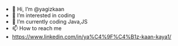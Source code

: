 - 👋 Hi, I’m @yagizkaan
- 👀 I’m interested in coding
- 🌱 I’m currently coding Java,JS
- 📫 How to reach me
- https://www.linkedin.com/in/ya%C4%9F%C4%B1z-kaan-kaya1/

<!---
yagizkaan/yagizkaan is a ✨ special ✨ repository because its `README.md` (this file) appears on your GitHub profile.
You can click the Preview link to take a look at your changes.
--->
